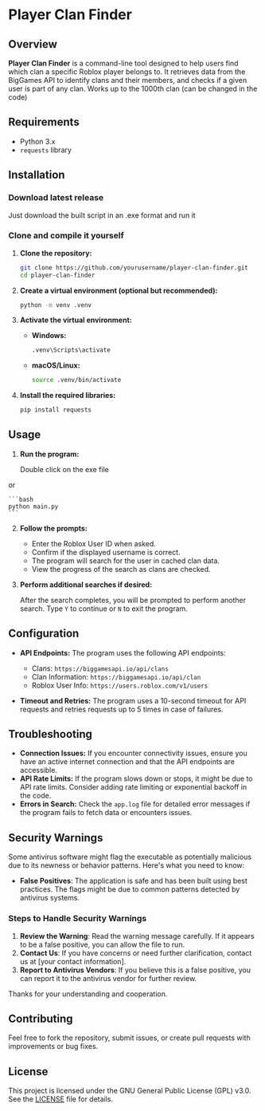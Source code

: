 # Player Clan Finder

## Overview

**Player Clan Finder** is a command-line tool designed to help users find which clan a specific Roblox player belongs to.
It retrieves data from the BigGames API to identify clans and their members, and checks if a given user is part of any clan.
Works up to the 1000th clan (can be changed in the code)

## Requirements

- Python 3.x
- `requests` library

## Installation
### Download latest release

Just download the built script in an .exe format and run it

### Clone and compile it yourself

1. **Clone the repository:**

    ```bash
    git clone https://github.com/yourusername/player-clan-finder.git
    cd player-clan-finder
    ```

2. **Create a virtual environment (optional but recommended):**

    ```bash
    python -m venv .venv
    ```

3. **Activate the virtual environment:**

    - **Windows:**

      ```bash
      .venv\Scripts\activate
      ```

    - **macOS/Linux:**

      ```bash
      source .venv/bin/activate
      ```

4. **Install the required libraries:**

    ```bash
    pip install requests
    ```

## Usage

1. **Run the program:**
  
    Double click on the exe file

  or
    
    ```bash
    python main.py
    ```

2. **Follow the prompts:**

    - Enter the Roblox User ID when asked.
    - Confirm if the displayed username is correct.
    - The program will search for the user in cached clan data.
    - View the progress of the search as clans are checked.

3. **Perform additional searches if desired:**

    After the search completes, you will be prompted to perform another search. Type `Y` to continue or `N` to exit the program.

## Configuration

- **API Endpoints:** The program uses the following API endpoints:
  - Clans: `https://biggamesapi.io/api/clans`
  - Clan Information: `https://biggamesapi.io/api/clan`
  - Roblox User Info: `https://users.roblox.com/v1/users`

- **Timeout and Retries:** The program uses a 10-second timeout for API requests and retries requests up to 5 times in case of failures.

## Troubleshooting

- **Connection Issues:** If you encounter connectivity issues, ensure you have an active internet connection and that the API endpoints are accessible.
- **API Rate Limits:** If the program slows down or stops, it might be due to API rate limits. Consider adding rate limiting or exponential backoff in the code.
- **Errors in Search:** Check the `app.log` file for detailed error messages if the program fails to fetch data or encounters issues.

## Security Warnings

Some antivirus software might flag the executable as potentially malicious due to its newness or behavior patterns. Here's what you need to know:

- **False Positives**: The application is safe and has been built using best practices. The flags might be due to common patterns detected by antivirus systems.

### **Steps to Handle Security Warnings**

1. **Review the Warning**: Read the warning message carefully. If it appears to be a false positive, you can allow the file to run.
2. **Contact Us**: If you have concerns or need further clarification, contact us at [your contact information].
3. **Report to Antivirus Vendors**: If you believe this is a false positive, you can report it to the antivirus vendor for further review.

Thanks for your understanding and cooperation.


## Contributing

Feel free to fork the repository, submit issues, or create pull requests with improvements or bug fixes.

## License

This project is licensed under the GNU General Public License (GPL) v3.0. See the [LICENSE](LICENSE) file for details.
